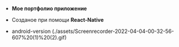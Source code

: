 - **Мое портфолио приложение**
- Созданое при помощи **React-Native**

- android-version
(./assets/Screenrecorder-2022-04-04-00-32-56-607%20(1)%20(2).gif)
